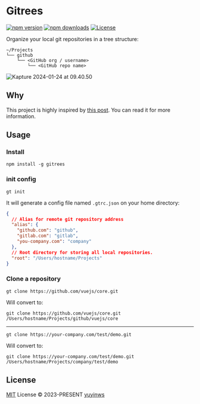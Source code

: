 # Gitrees

[![npm version][npm-version-src]][npm-version-href]
[![npm downloads][npm-downloads-src]][npm-downloads-href]
[![License][license-src]][license-href]

Organize your local git repositories in a tree structure:

```
~/Projects
└── github
    └── <GitHub org / username>
        └── <GitHub repo name>
```

![Kapture 2024-01-24 at 09.40.50](https://cdn.jsdelivr.net/gh/yuyinws/static@master/2024/01/upgit_20240124_1706060562.gif)

## Why

This project is highly inspired by [this post](https://hirok.io/posts/github-tree-structure). You can read it for more information.

## Usage

### Install

```shell
npm install -g gitrees
```

### init config

```shell
gt init
```

It will generate a config file named `.gtrc.json` on your home directory:

```json
{
  // Alias for remote git repository address
  "alias": {
    "github.com": "github",
    "gitlab.com": "gitlab",
    "you-company.com": "company"
  },
  // Root directory for storing all local repositories.
  "root": "/Users/hostname/Projects"
}
```

### Clone a repository
```shell
gt clone https://github.com/vuejs/core.git
```
Will convert to:

```shell
git clone https://github.com/vuejs/core.git /Users/hostname/Projects/github/vuejs/core
```
---

```shell
gt clone https://your-company.com/test/demo.git
```
Will convert to:

```shell
git clone https://your-company.com/test/demo.git /Users/hostname/Projects/company/test/demo
```

## License

[MIT](./LICENSE) License © 2023-PRESENT [yuyinws](https://github.com/yuyinws)

<!-- Badges -->

[npm-version-src]: https://img.shields.io/npm/v/gitrees?style=flat&colorA=080f12&colorB=1fa669
[npm-version-href]: https://npmjs.com/package/gitrees
[npm-downloads-src]: https://img.shields.io/npm/dm/gitrees?style=flat&colorA=080f12&colorB=1fa669
[npm-downloads-href]: https://npmjs.com/package/gitrees
[license-src]: https://img.shields.io/github/license/yuyinws/gitrees.svg?style=flat&colorA=080f12&colorB=1fa669
[license-href]: https://github.com/yuyinws/gitrees/blob/main/LICENSE
